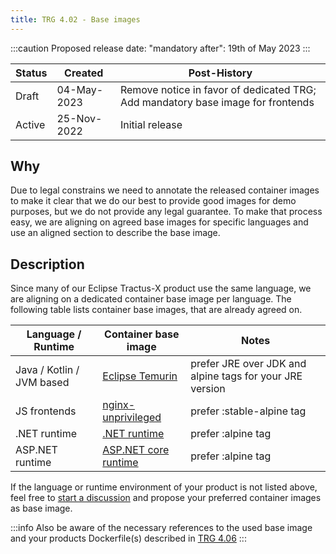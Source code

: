 ```yaml
---
title: TRG 4.02 - Base images
---
```


:::caution
Proposed release date: "mandatory after": 19th of May 2023
:::

| Status | Created     | Post-History                                                                    |
|--------|-------------|---------------------------------------------------------------------------------|
| Draft  | 04-May-2023 | Remove notice in favor of dedicated TRG; Add mandatory base image for frontends |
| Active | 25-Nov-2022 | Initial release                                                                 |

## Why

Due to legal constrains we need to annotate the released container images to make it clear that we do our best to provide good images for demo purposes,
but we do not provide any legal guarantee. To make that process easy, we are aligning on agreed base images for specific
languages and use an aligned section to describe the base image.

## Description

Since many of our Eclipse Tractus-X product use the same language, we are aligning on a dedicated container base image
per language.
The following table lists container base images, that are already agreed on.

| Language / Runtime        | Container base image                                                       | Notes                                                    |
|---------------------------|----------------------------------------------------------------------------|----------------------------------------------------------|
| Java / Kotlin / JVM based | [Eclipse Temurin](https://hub.docker.com/_/eclipse-temurin)                | prefer JRE over JDK and alpine tags for your JRE version |
| JS frontends              | [nginx-unprivileged](https://hub.docker.com/r/nginxinc/nginx-unprivileged) | prefer :stable-alpine tag                                |
| .NET runtime              | [.NET runtime](https://hub.docker.com/_/microsoft-dotnet-runtime)          | prefer :alpine tag                                       |
| ASP.NET runtime           | [ASP.NET core runtime](https://hub.docker.com/_/microsoft-dotnet-aspnet)   | prefer :alpine tag                                       |

If the language or runtime environment of your product is not listed above, feel free to [start a discussion](https://github.com/eclipse-tractusx/sig-infra/discussions)
and propose your preferred container images as base image.

:::info
Also be aware of the necessary references to the used base image and your products Dockerfile(s) described in [TRG 4.06](./trg-4-06.md)
:::
